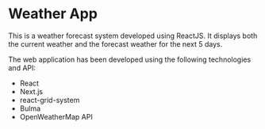 # Weather App

This is a weather forecast system developed using ReactJS. It displays both the current weather and the forecast weather for the next 5 days.

The web application has been developed using the following technologies and API:
  - React
  - Next.js
  - react-grid-system
  - Bulma
  - OpenWeatherMap API
  
